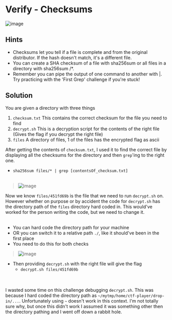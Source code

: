 # Verify - Checksums
![image](https://github.com/JosephB10/CTF-Writeups/assets/105746932/22c93298-d833-4ac0-ba70-3d4d899df07f)
## Hints
- Checksums let you tell if a file is complete and from the original distributor. If the hash doesn't match, it's a different file.
- You can create a SHA checksum of a file with sha256sum <file> or all files in a directory with sha256sum <directory>/*.
- Remember you can pipe the output of one command to another with |. Try practicing with the 'First Grep' challenge if you're stuck!
## Solution
You are given a directory with three things
1. `checksum.txt` This contains the correct checksum for the file you need to find
2. `decrypt.sh` This is a decryption script for the contents of the right file (Gives the flag if you decrypt the right file)
3. `files` A directory of files, 1 of the files has the encrypted flag as ascii

After getting the contents of `checksum.txt`, I used it to find the correct file by displaying all the checksums for the directory and then `grep`'ing to the right one.
- `sha256sum files/* | grep [contentsOf_checksum.txt]`
<br><br>
> ![image](https://github.com/JosephB10/CTF-Writeups/assets/105746932/8b9c4625-dbd8-4d75-ab6f-bf832d62fdea)

Now we know `files/451fd69b` is the file that we need to run `decrypt.sh` on.
However whether on purpose or by accident the code for `decrypt.sh` has the directory path of the `files` directory hard coded in. This would've worked for the person writing the code, but we need to change it.
<br><br>
- You can hard code the directory path for your machine
- OR you can switch it to a relative path `./`, like it should've been in the first place
- You need to do this for both checks  
> ![image](https://github.com/JosephB10/CTF-Writeups/assets/105746932/d3243f43-0b33-4667-8c56-113903fa2fe2)  
- Then providing `decrypt.sh` with the right file will give the flag
  - `decrypt.sh files/451fd69b`

<br><br>
I wasted some time on this challenge debugging `decrypt.sh`. This was because I hard coded the directory path as `~/mytmp/home/ctf-player/drop-in/...`. Unfortunately using `~` doesn't work in this context. I'm not totally sure why, but once this didn't work I assumed it was something other then the directory pathing and I went off down a rabbit hole. 


